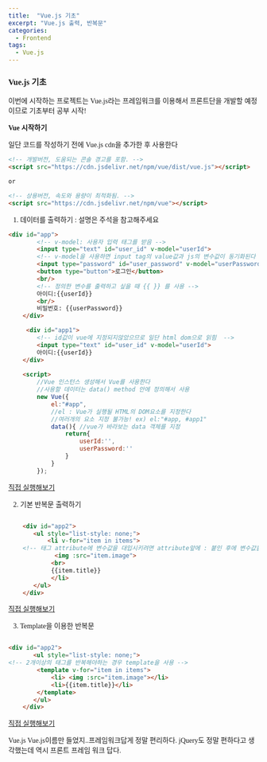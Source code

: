 ```yaml
---
title:  "Vue.js 기초"
excerpt: "Vue.js 출력, 반복문"
categories: 
  - Frontend
tags:
  - Vue.js
---
```


<style>
@font-face { font-family: 'IBMPlexSansKR-Regular';
   src: url('https://cdn.jsdelivr.net/gh/projectnoonnu/noonfonts_20-07@1.0/IBMPlexSansKR-Regular.woff') format('woff'); font-weight: normal; font-style: normal; }
body, a, h3, h4,h1{
font-family: 'IBMPlexSansKR-Regular';
}
td{
	border: 1px solid;
}
</style>

<h3>Vue.js 기초</h3>

<p>이번에 시작하는 프로젝트는 Vue.js라는 프레임워크를 이용해서 프론트단을 개발할 예정이므로 기초부터 공부 시작!</p>

<b>Vue 시작하기</b>

일단 코드를 작성하기 전에 Vue.js cdn을 추가한 후 사용한다

```html
<!-- 개발버전, 도움되는 콘솔 경고를 포함. -->
<script src="https://cdn.jsdelivr.net/npm/vue/dist/vue.js"></script>

or

<!-- 상용버전, 속도와 용량이 최적화됨. -->
<script src="https://cdn.jsdelivr.net/npm/vue"></script>

```
1. 데이터를 출력하기 : 설명은 주석을 참고해주세요

```html
<div id="app">
        <!-- v-model: 사용자 입력 태그를 받음 -->
        <input type="text" id="user_id" v-model="userId">
        <!-- v-model을 사용하면 input tag의 value값과 js의 변수값이 동기화된다 -->
        <input type="password" id="user_password" v-model="userPassword">
        <button type="button">로그인</button>
        <br/>
        <!-- 정의한 변수를 출력하고 싶을 때 {{ }} 를 사용 -->
        아이디:{{userId}}
        <br/>
        비밀번호: {{userPassword}}
	</div>

	 <div id="app1">
        <!-- id값이 vue에 지정되지않았으므로 일단 html dom으로 읽힘  -->
        <input type="text" id="user_id" v-model="userId">
        아이디:{{userId}}
    </div>
	
	<script>
        //Vue 인스턴스 생성해서 Vue를 사용한다
        //사용할 데이터는 data() method 안에 정의해서 사용
        new Vue({
            el:"#app",
            //el : Vue가 실행될 HTML의 DOM요소를 지정한다
            //여러개의 요소 지정 불가능! ex) el:"#app, #app1"
            data(){ //vue가 바라보는 data 객체를 지정
                return{
                    userId:'',
                    userPassword:''
                }
            }
        });

```

<a href="https://jsfiddle.net/hjleee/xvhwd73j/">직접 실행해보기</a>

2. 기본 반복문 출력하기

```html

    <div id="app2"> 
       <ul style="list-style: none;">
           <li v-for="item in items">
	<!-- 태그 attribute에 변수값을 대입시키려면 attribute앞에 : 붙인 후에 변수값을 입력 -->
             <img :src="item.image">
            <br>
            {{item.title}} 
            </li> 
       </ul>
    </div>
```
<a href="https://jsfiddle.net/hjleee/wfbna3e8/9/">직접 실행해보기</a><br>

3. Template을 이용한 반복문

```html

<div id="app2"> 
       <ul style="list-style: none;">
<!-- 2개이상의 태그를 반복해야하는 경우 template을 사용 -->
        <template v-for="item in items">
            <li> <img :src="item.image"></li>
            <li>{{item.title}}</li>
        </template>
       </ul>
    </div>

```
<a href="https://jsfiddle.net/hjleee/wfbna3e8/6/">직접 실행해보기</a>


Vue.js Vue.js이름만 들었지..프레임워크답게 정말 편리하다. jQuery도 정말 편하다고 생각했는데 역시 프론트 프레임 워크 답다. 

